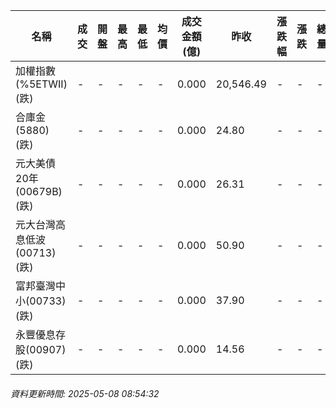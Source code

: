 | 名稱 | 成交 | 開盤 | 最高 | 最低 | 均價 | 成交金額(億) | 昨收 | 漲跌幅 | 漲跌 | 總量 | 昨量 | 振幅 |
| -------- | -------- | -------- | -------- |-------- | -------- | -------- |-------- |-------- |-------- | -------- | -------- |-------- |
|加權指數(%5ETWII) (跌)|-|-|-|-|-|0.000|20,546.49|-|-|-|-|0.00%|
|合庫金(5880) (跌)|-|-|-|-|-|0.000|24.80|-|-|-|-|0.00%|
|元大美債20年(00679B) (跌)|-|-|-|-|-|0.000|26.31|-|-|-|-|0.00%|
|元大台灣高息低波(00713) (跌)|-|-|-|-|-|0.000|50.90|-|-|-|-|0.00%|
|富邦臺灣中小(00733) (跌)|-|-|-|-|-|0.000|37.90|-|-|-|-|0.00%|
|永豐優息存股(00907) (跌)|-|-|-|-|-|0.000|14.56|-|-|-|-|0.00%|
###### 資料更新時間: 2025-05-08 08:54:32